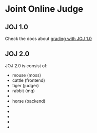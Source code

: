 # Joint Online Judge

## JOJ 1.0

Check the docs about [grading with JOJ 1.0](/GradeWithJOJ)

## JOJ 2.0

JOJ 2.0 is consist of:

+ mouse (moss)
+ cattle (frontend)
+ tiger (judger)
+ rabbit (mq)
+
+ horse (backend)
+ 
+ 
+
+
+

